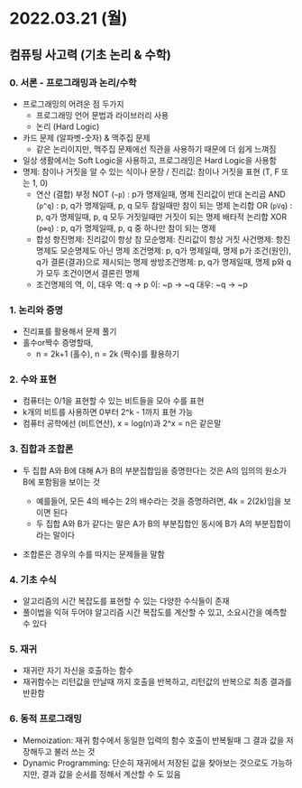 # 2022.03.21 (월)

## 컴퓨팅 사고력 (기초 논리 & 수학)



### 0. 서론 - 프로그래밍과 논리/수학

- 프로그래밍의 어려운 점 두가지
  - 프로그래밍 언어 문법과 라이브러리 사용
  - 논리 (Hard Logic)
- 카드 문제 (알파벳-숫자) & 맥주집 문제
  - 같은 논리이지만, 맥주집 문제에선 직관을 사용하기 때문에 더 쉽게 느껴짐
- 일상 생활에서는 Soft Logic을 사용하고, 프로그래밍은 Hard Logic을 사용함
- 명제: 참이나 거짓을 알 수 있는 식이나 문장  /  진리값: 참이나 거짓을 표현 (T, F 또는 1, 0)
  - 연산 (결합)
    부정 NOT (`~p`) : p가 명제일때, 명제 진리값이 반대
    논리곱 AND (`p^q`) : p, q가 명제일때, p, q 모두 참일때만 참이 되는 명제
    논리합 OR (`pVq`) : p, q가 명제일때, p, q 모두 거짓일때만 거짓이 되는 명제
    배타적 논리합 XOR (`p⊕q`) : p, q가 명제일때, p, q 중 하나만 참이 되는 명제
  - 합성
    항진명제: 진리값이 항상 참
    모순명제: 진리값이 항상 거짓
    사건명제: 항진명제도 모순명제도 아닌 명제
    조건명제: p, q가 명제일때, 명제 p가 조건(원인), q가 결론(결과)으로 제시되는 명제
    쌍방조건명제: p, q가 명제일때, 명제 p와 q가 모두 조건이면서 결론린 명제
  - 조건명제의 역, 이, 대우
    역:  q -> p
    이:  ~p -> ~q
    대우:  ~q -> ~p



### 1. 논리와 증명

- 진리표를 활용해서 문제 풀기
- 홀수or짝수 증명할때,
  - n = 2k+1 (홀수), n = 2k (짝수)를 활용하기




### 2. 수와 표현

- 컴퓨터는 0/1을 표현할 수 있는 비트들을 모아 수를 표현
- k개의 비트를 사용하면 0부터 2^k - 1까지 표현 가능
- 컴퓨터 공학에선 (비트연산), x = log(n)과 2^x = n은 같은말



### 3. 집합과 조합론

- 두 집합 A와 B에 대해 A가 B의 부분집합임을 증명한다는 것은 A의 임의의 원소가 B에 포함됨을 보이는 것
  - 예를들어, 모든 4의 배수는 2의 배수라는 것을 증명하려면, 4k = 2(2k)임을 보이면 된다
  - 두 집합 A와 B가 같다는 말은 A가 B의 부분집합인 동시에 B가 A의 부분집합이라는 말이다

- 조합론은 경우의 수를 따지는 문제들을 말함



### 4. 기초 수식

- 알고리즘의 시간 복잡도를 표현할 수 있는 다양한 수식들이 존재
- 풀이법을 익혀 두어야 알고리즘 시간 복잡도를 계산할 수 있고, 소요시간을 예측할 수 있다



### 5. 재귀

- 재귀란 자기 자신을 호출하는 함수
- 재귀함수는 리턴값을 만날때 까지 호출을 반복하고, 리턴값의 반복으로 최종 결과를 반환함



### 6. 동적 프로그래밍

- Memoization: 재귀 함수에서 동일한 입력의 함수 호출이 반복될때 그 결과 값을 저장해두고 불러 쓰는 것
- Dynamic Programming: 단순히 재귀에서 저장된 값을 찾아보는 것으로도 가능하지만, 결과 값을 순서를 정해서 계산할 수 도 있음
